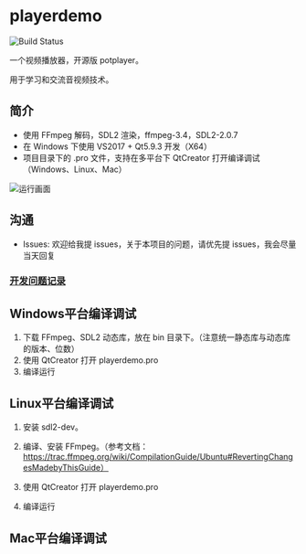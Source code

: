 # playerdemo
![Build Status](https://travis-ci.org/itisyang/playerdemo.svg?branch=master)

一个视频播放器，开源版 potplayer。

用于学习和交流音视频技术。

## 简介
- 使用 FFmpeg 解码，SDL2 渲染，ffmpeg-3.4，SDL2-2.0.7
- 在 Windows 下使用 VS2017 + Qt5.9.3 开发（X64）
- 项目目录下的 .pro 文件，支持在多平台下 QtCreator 打开编译调试（Windows、Linux、Mac）

![运行画面](https://raw.githubusercontent.com/itisyang/MyImages/master/playerdemo/0.png)

## 沟通
- Issues: 欢迎给我提 issues，关于本项目的问题，请优先提 issues，我会尽量当天回复

### [开发问题记录](https://github.com/itisyang/playerdemo/blob/master/note.md)


## Windows平台编译调试
1. 下载 FFmpeg、SDL2 动态库，放在 bin 目录下。（注意统一静态库与动态库的版本、位数）
2. 使用 QtCreator 打开 playerdemo.pro
4. 编译运行

## Linux平台编译调试

1. 安装 sdl2-dev。
2. 编译、安装 FFmpeg。（参考文档：https://trac.ffmpeg.org/wiki/CompilationGuide/Ubuntu#RevertingChangesMadebyThisGuide）

3. 使用 QtCreator 打开 playerdemo.pro
4. 编译运行

## Mac平台编译调试